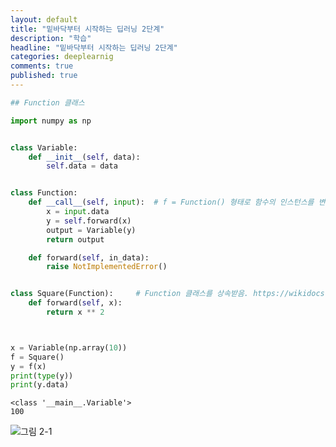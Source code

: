 ```yaml
---
layout: default
title: "밑바닥부터 시작하는 딥러닝 2단계"
description: "학습"
headline: "밑바닥부터 시작하는 딥러닝 2단계"
categories: deeplearnig
comments: true
published: true
---
```


```python
## Function 클래스

import numpy as np


class Variable:
    def __init__(self, data):
        self.data = data


class Function:
    def __call__(self, input):  # f = Function() 형태로 함수의 인스턴스를 변수 f에 대입해두고, f() 형태로 __call__ 메서드 호출 가능.
        x = input.data
        y = self.forward(x)
        output = Variable(y)
        return output

    def forward(self, in_data):
        raise NotImplementedError()


class Square(Function):     # Function 클래스를 상속받음. https://wikidocs.net/16073
    def forward(self, x):
        return x ** 2



x = Variable(np.array(10))
f = Square()
y = f(x)
print(type(y))
print(y.data)


```

    <class '__main__.Variable'>
    100
    

![그림 2-1](https://user-images.githubusercontent.com/73815944/109747871-41830980-7c1b-11eb-9046-fe35d2aa2e74.png)



```python

```
